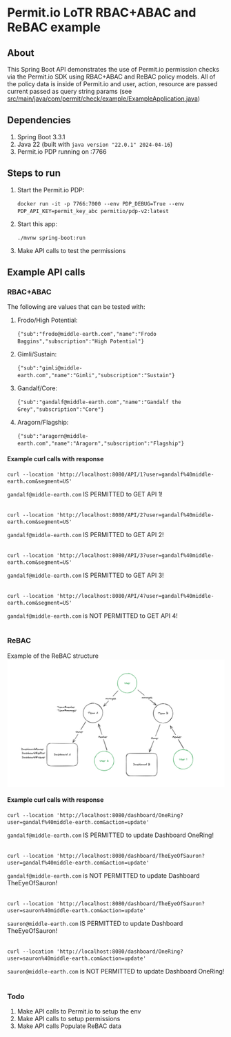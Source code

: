# Permit.io LoTR RBAC+ABAC and ReBAC example
## About
This Spring Boot API demonstrates the use of Permit.io permission checks via the Permit.io SDK using RBAC+ABAC and ReBAC policy models. All of the policy data is inside of Permit.io and user, action, resource are passed current passed as query string params (see  [src/main/java/com/permit/check/example/ExampleApplication.java](src/main/java/com/permit/check/example/ExampleApplication.java ))

## Dependencies

1. Spring Boot 3.3.1
1. Java 22 (built with `java version "22.0.1" 2024-04-16`)
1. Permit.io PDP running on :7766
    

## Steps to run
1. Start the Permit.io PDP:
    
     `docker run -it -p 7766:7000 --env PDP_DEBUG=True --env PDP_API_KEY=permit_key_abc permitio/pdp-v2:latest`
1. Start this app:

    `./mvnw spring-boot:run`
1. Make API calls to test the permissions

## Example API calls
### RBAC+ABAC
The following are values that can be tested with:
1. Frodo/High Potential: 

    `{"sub":"frodo@middle-earth.com","name":"Frodo Baggins","subscription":"High Potential"}`
1. Gimli/Sustain: 

    `{"sub":"gimli@middle-earth.com","name":"Gimli","subscription":"Sustain"}`
1. Gandalf/Core: 

    `{"sub":"gandalf@middle-earth.com","name":"Gandalf the Grey","subscription":"Core"}`
1. Aragorn/Flagship: 

    `{"sub":"aragorn@middle-earth.com","name":"Aragorn","subscription":"Flagship"}`

#### Example curl calls with response
```
curl --location 'http://localhost:8080/API/1?user=gandalf%40middle-earth.com&segment=US'
``` 
`gandalf@middle-earth.com` IS PERMITTED to GET API 1!<br /><br />

```
curl --location 'http://localhost:8080/API/2?user=gandalf%40middle-earth.com&segment=US'
```
`gandalf@middle-earth.com` IS PERMITTED to GET API 2!<br /><br />
```
curl --location 'http://localhost:8080/API/3?user=gandalf%40middle-earth.com&segment=US'
```
`gandalf@middle-earth.com` IS PERMITTED to GET API 3!<br /><br />
```
curl --location 'http://localhost:8080/API/4?user=gandalf%40middle-earth.com&segment=US'
```
`gandalf@middle-earth.com` is NOT PERMITTED to GET API 4!<br /><br />


### ReBAC
Example of the ReBAC structure
![ReBAC for this Example App](ReBAC.png "Teams and Dashboard")

#### Example curl calls with response
```
curl --location 'http://localhost:8080/dashboard/OneRing?user=gandalf%40middle-earth.com&action=update'
```
`gandalf@middle-earth.com` IS PERMITTED to update Dashboard OneRing!<br /><br />

```
curl --location 'http://localhost:8080/dashboard/TheEyeOfSauron?user=gandalf%40middle-earth.com&action=update'
```
`gandalf@middle-earth.com` is NOT PERMITTED to update Dashboard TheEyeOfSauron!<br /><br />

```
curl --location 'http://localhost:8080/dashboard/TheEyeOfSauron?user=sauron%40middle-earth.com&action=update'
```
`sauron@middle-earth.com` IS PERMITTED to update Dashboard TheEyeOfSauron!<br /><br />

```
curl --location 'http://localhost:8080/dashboard/OneRing?user=sauron%40middle-earth.com&action=update'
```
`sauron@middle-earth.com` is NOT PERMITTED to update Dashboard OneRing!<br /><br />

### Todo
1. Make API calls to Permit.io to setup the env
1. Make API calls to setup permissions
1. Make API calls Populate ReBAC data